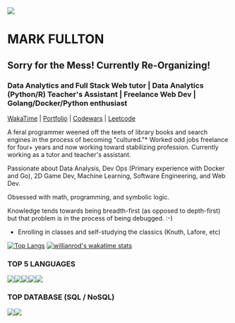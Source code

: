 <img src="https://github.com/themarkfullton/portfolio/blob/master/public/images/adventureBanner.png?raw=true">

# MARK FULLTON

## Sorry for the Mess! Currently Re-Organizing!

### Data Analytics and Full Stack Web tutor | Data Analytics (Python/R) Teacher's Assistant | Freelance Web Dev | Golang/Docker/Python enthusiast
            
[WakaTime](https://wakatime.com/@themarkfullton) | [Portfolio](https://themarkfullton.github.io/vue-portfolio/) | [Codewars](https://www.codewars.com/users/Duskconductor) | [Leetcode](https://leetcode.com/duskconductor/)


A feral programmer weened off the teets of library books and search engines in the process of becoming "cultured."* Worked odd jobs freelance for four+ years and now working toward stabilizing profession. Currently working as a tutor and teacher's assistant. 

Passionate about Data Analysis, Dev Ops (Primary experience with Docker and Go), 2D Game Dev, Machine Learning, Software Engineering, and Web Dev.  

Obsessed with math, programming, and symbolic logic.

Knowledge tends towards being breadth-first (as opposed to depth-first) but that problem is in the process of being debugged. :-) 


* Enrolling in classes and self-studying the classics (Knuth, Lafore, etc)


[![Top Langs](https://github-readme-stats.vercel.app/api/top-langs/?username=themarkfullton&langs_count=8&hide=handlebars,css,html,vue&count_private=true&layout=compact)](https://github.com/anuraghazra/github-readme-stats) [![willianrod's wakatime stats](https://github-readme-stats.vercel.app/api/wakatime?username=themarkfullton)](https://github.com/anuraghazra/github-readme-stats)


### TOP 5 LANGUAGES 

<img src="https://img.shields.io/badge/javascript%20-%23323330.svg?&style=for-the-badge&logo=javascript&logoColor=%23F7DF1E" /><img src="https://img.shields.io/badge/python%20-%2314354C.svg?&style=for-the-badge&logo=python&logoColor=white" /><img src="https://img.shields.io/badge/go-%2300ADD8.svg?&style=for-the-badge&logo=go&logoColor=white" /><img src="https://img.shields.io/badge/java-%23ED8B00.svg?&style=for-the-badge&logo=java&logoColor=white" /><img src="https://img.shields.io/badge/c++%20-%2300599C.svg?&style=for-the-badge&logo=c%2B%2B&logoColor=white" />


### TOP DATABASE (SQL / NoSQL)

<img src="https://img.shields.io/badge/postgres-%23316192.svg?&style=for-the-badge&logo=postgresql&logoColor=white" /><img src="https://img.shields.io/badge/MongoDB-%234ea94b.svg?&style=for-the-badge&logo=mongodb&logoColor=white" />
